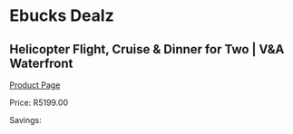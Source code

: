 
# Ebucks Dealz
## Helicopter Flight, Cruise & Dinner for Two | V&A Waterfront
[Product Page](https://www.ebucks.com/web/shop/productSelected.do?prodId=1133028988&catId=714893646)

Price: R5199.00

Savings: 


	